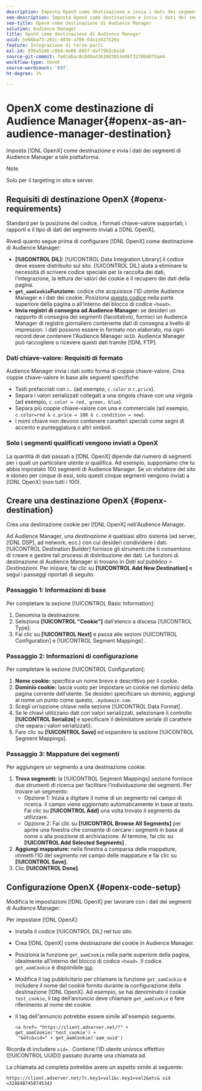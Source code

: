 ```yaml
---
description: Imposta OpenX come destinazione e invia i dati dei segmenti di Audience Manager a quella piattaforma.
seo-description: Imposta OpenX come destinazione e invia i dati dei segmenti di Audience Manager a quella piattaforma.
seo-title: OpenX come destinazione di Audience Manager
solution: Audience Manager
title: OpenX come destinazione di Audience Manager
uuid: 5e86ba73-281c-403b-af06-64a1d427526a
feature: Integrazione di terze parti
exl-id: 938a518b-c8b0-4e86-885f-daf79b2cba38
source-git-commit: fe01ebac8c0d0ad3630d3853e0bf32f0b00f6a44
workflow-type: tm+mt
source-wordcount: '697'
ht-degree: 3%

---
```


# OpenX come destinazione di Audience Manager{#openx-as-an-audience-manager-destination}

Imposta [!DNL OpenX] come destinazione e invia i dati dei segmenti di Audience Manager a tale piattaforma.

>[!NOTE]
>
>Solo per il targeting in sito e server.

## Requisiti di destinazione OpenX {#openx-requirements}

Standard per la posizione del codice, i formati chiave-valore supportati, i rapporti e il tipo di dati del segmento inviati a [!DNL OpenX].

<!-- aam-openx-requirements.xml -->

Rivedi quanto segue prima di configurare [!DNL OpenX] come destinazione di Audience Manager:

* **[!UICONTROL DIL]:** [!UICONTROL Data Integration Library] il codice deve essere distribuito sul sito. [!UICONTROL DIL] aiuta a eliminare la necessità di scrivere codice speciale per la raccolta dei dati, l’integrazione, la lettura dei valori dei cookie e il recupero dei dati della pagina.
* **`get_aamCookie`Funzione:** codice che acquisisce l&#39;ID utente Audience Manager e i dati dei cookie. Posiziona [questo codice](../../features/destinations/get-aam-cookie-code.md) nella parte superiore della pagina o all’interno del blocco di codice `<head>`.
* **Invia registri di consegna ad Audience Manager:** se desideri un rapporto di consegna dei segmenti (facoltativo), fornisci un Audience Manager di registro giornaliero contenente dati di consegna a livello di impression. I dati possono essere in formato non elaborato, ma ogni record deve contenere l&#39;Audience Manager `UUID`. Audience Manager può raccogliere o ricevere questi dati tramite [!DNL FTP].

### Dati chiave-valore: Requisiti di formato

Audience Manager invia i dati sotto forma di coppie chiave-valore. Crea coppie chiave-valore in base alle seguenti specifiche:

* Tasti prefacciati con `c.` (ad esempio, `c.color` o `c.price`).
* Separa i valori serializzati collegati a una singola chiave con una virgola (ad esempio, `c.color = red, green, blue`).
* Separa più coppie chiave-valore con una e commerciale (ad esempio, `c.color=red & c.price = 100 & c.condition = new`).
* I nomi chiave non devono contenere caratteri speciali come segni di accento e punteggiatura o altri simboli.

### Solo i segmenti qualificati vengono inviati a OpenX

La quantità di dati passati a [!DNL OpenX] dipende dal numero di segmenti per i quali un particolare utente si qualifica. Ad esempio, supponiamo che tu abbia impostato 100 segmenti di Audience Manager. Se un visitatore del sito è idoneo per cinque di essi, solo questi cinque segmenti vengono inviati a [!DNL OpenX] (non tutti i 100).

## Creare una destinazione OpenX {#openx-destination}

Crea una destinazione cookie per [!DNL OpenX] nell&#39;Audience Manager.

<!-- aam-openx-destination.xml -->

Ad Audience Manager, una *destinazione* è qualsiasi altro sistema (ad server, [!DNL DSP], ad network, ecc.) con cui desideri condividere i dati. [!UICONTROL Destination Builder] fornisce gli strumenti che ti consentono di creare e gestire tali processi di distribuzione dei dati. Le funzioni di destinazione di Audience Manager si trovano in *Dati sul pubblico > Destinazioni*. Per iniziare, fai clic su **[!UICONTROL Add New Destination]** e segui i passaggi riportati di seguito.

### Passaggio 1: Informazioni di base

Per completare la sezione [!UICONTROL Basic Information]:

1. Denomina la destinazione.
1. Seleziona **[!UICONTROL "Cookie"]** dall&#39;elenco a discesa [!UICONTROL Type].
1. Fai clic su **[!UICONTROL Next]** e passa alle sezioni [!UICONTROL Configuration] e [!UICONTROL Segment Mappings] .

### Passaggio 2: Informazioni di configurazione

Per completare la sezione [!UICONTROL Configuration]:

1. **Nome cookie:** specifica un nome breve e descrittivo per il cookie.
1. **Dominio cookie:** lascia vuoto per impostare un cookie nel dominio della pagina corrente dell’utente. Se desideri specificare un dominio, aggiungi al nome un punto come questo, `.mydomain.com`.
1. Scegli un’opzione chiave nella sezione [!UICONTROL Data Format] .
1. Se le chiavi utilizzano dati con valori serializzati, selezionare il controllo **[!UICONTROL Serialize]** e specificare il delimitatore seriale (il carattere che separa i valori serializzati).
1. Fare clic su **[!UICONTROL Save]** ed espandere la sezione [!UICONTROL Segment Mappings].

### Passaggio 3: Mappature dei segmenti

Per aggiungere un segmento a una destinazione cookie:

1. **Trova segmenti:** la  [!UICONTROL Segment Mappings] sezione fornisce due strumenti di ricerca per facilitare l’individuazione dei segmenti. Per trovare un segmento:
   * Opzione 1: Inizia a digitare il nome di un segmento nel campo di ricerca. Il campo viene aggiornato automaticamente in base al testo. Fai clic su **[!UICONTROL Add]** una volta trovato il segmento da utilizzare.
   * Opzione 2: Fai clic su **[!UICONTROL Browse All Segments]** per aprire una finestra che consente di cercare i segmenti in base al nome o alla posizione di archiviazione. Al termine, fai clic su **[!UICONTROL Add Selected Segments]** .
1. **Aggiungi mappature:** nella finestra a comparsa delle mappature, immetti l’ID del segmento nel campo delle mappature e fai clic su  **[!UICONTROL Save]**.
1. Clic **[!UICONTROL Done]**.

## Configurazione OpenX {#openx-code-setup}

Modifica le impostazioni [!DNL OpenX] per lavorare con i dati dei segmenti di Audience Manager.

<!-- aam-openx-code.xml -->

Per impostare [!DNL OpenX]:

* Installa il codice [!UICONTROL DIL] nel tuo sito.
* Crea [!DNL OpenX] come destinazione del cookie in Audience Manager.
* Posiziona la funzione `get_aamCookie` nella parte superiore della pagina, idealmente all’interno del blocco di codice `<head>`. Il codice `get_aamCookie` è disponibile [qui](../../features/destinations/get-aam-cookie-code.md).
* Modifica il tag pubblicitario per chiamare la funzione `get_aamCookie` e includere il nome del cookie fornito durante la configurazione della destinazione [!DNL OpenX]. Ad esempio, se hai denominato il cookie `test_cookie`, il tag dell’annuncio deve chiamare `get_aamCookie` e fare riferimento al nome del cookie.
* Il tag dell&#39;annuncio potrebbe essere simile all&#39;esempio seguente.

   ```
   <a href= "https://client.adserver.net/?" + get_aamCookie('test_cookie') +
    "&etc&xid=" + get_aamCookie('aam_uuid')
   ```

Ricorda di includere `xid=` . Contiene l&#39;ID utente univoco effettivo ([!UICONTROL UUID]) passato durante una chiamata ad.

La chiamata ad completa potrebbe avere un aspetto simile al seguente:

```
https://client.adserver.net/?c.key1=val1&c.key2=val2&etc& xid =3286487458745343
```
